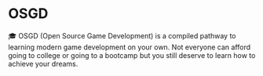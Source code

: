 # OSGD
🎓 OSGD (Open Source Game Development) is a compiled pathway to learning modern game development on your own. Not everyone can afford going to college or going to a bootcamp but you still deserve to learn how to achieve your dreams.

